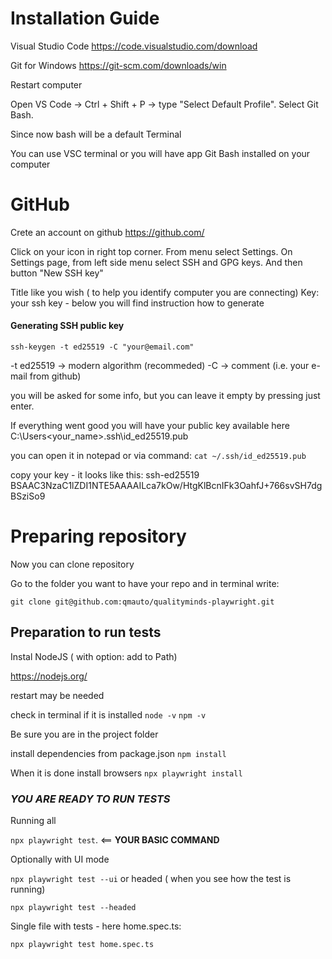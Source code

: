 # Installation Guide

Visual Studio Code
https://code.visualstudio.com/download

Git for Windows
https://git-scm.com/downloads/win

Restart computer 

Open VS Code → Ctrl + Shift + P → type "Select Default Profile".
Select Git Bash.

Since now bash will be a default Terminal

You can use VSC terminal or you will have app Git Bash installed on your computer


# GitHub

Crete an account on github
https://github.com/

Click on your icon in right top corner. 
From menu select Settings.
On Settings page, from left side menu select SSH and GPG keys. And then button "New SSH key"

Title like you wish ( to help you identify computer you are connecting)
Key: your ssh key - below you will find instruction how to generate  


#### Generating SSH public key

`ssh-keygen -t ed25519 -C "your@email.com"`

-t ed25519 → modern algorithm (recommeded)
-C → comment (i.e. your e-mail from github)

you will be asked for some info, but you can leave it empty by pressing just enter.

If everything went good you will have your public key available here
C:\Users\<your_name>\.ssh\id_ed25519.pub

you can open it in notepad or via command: 
`cat ~/.ssh/id_ed25519.pub`

copy your key - it looks like this:
ssh-ed25519 BSAAC3NzaC1lZDI1NTE5AAAAILca7kOw/HtgKlBcnIFk3OahfJ+766svSH7dgBSziSo9



# Preparing repository

Now you can clone repository

Go to the folder you want to have your repo and in terminal write: 

`git clone git@github.com:qmauto/qualityminds-playwright.git`



## Preparation to run tests

Instal NodeJS ( with option: add to Path)

https://nodejs.org/

restart may be needed

check in terminal if it is installed
`node -v`
`npm -v`

Be sure you are in the project folder

install dependencies from package.json
`npm install`

When it is done install browsers
`npx playwright install`


### *YOU ARE READY TO RUN TESTS* 

Running all

`npx playwright test`. <== **YOUR BASIC COMMAND**

Optionally with UI mode 

`npx playwright test --ui`
or headed ( when you see how the test is running)

`npx playwright test --headed`


Single file with tests - here home.spec.ts:

`npx playwright test home.spec.ts`
